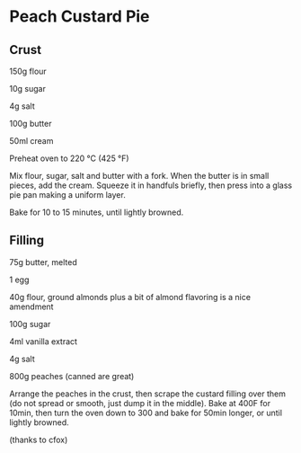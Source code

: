 Peach Custard Pie
=================

Crust
-----

150g flour

10g sugar

4g salt

100g butter

50ml cream



Preheat oven to 220 °C (425 °F)

Mix flour, sugar, salt and butter with a fork. When the butter is in small pieces, add the cream. Squeeze it in handfuls briefly, then press into a glass pie pan making a uniform layer.



Bake for 10 to 15 minutes, until lightly browned.

Filling
-------

75g butter, melted

1 egg

40g flour, ground almonds plus a bit of almond flavoring is a nice amendment

100g sugar

4ml vanilla extract

4g salt

800g peaches (canned are great)






Arrange the peaches in the crust, then scrape the custard filling over them (do not spread or smooth, just dump it in the middle).
Bake at 400F for 10min, then turn the oven down to 300 and bake for 50min longer, or until lightly browned.

(thanks to cfox)